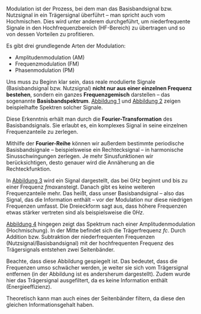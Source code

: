 
Modulation ist der Prozess, bei dem man das Basisbandsignal bzw. Nutzsignal in ein Trägersignal überführt – man spricht auch vom Hochmischen. Dies wird unter anderem durchgeführt, um niederfrequente Signale in den Hochfrequenzbereich (HF-Bereich) zu übertragen und so von dessen Vorteilen zu profitieren.

Es gibt drei grundlegende Arten der Modulation:

- Amplitudenmodulation (AM)  
- Frequenzmodulation (FM)  
- Phasenmodulation (PM)  

Uns muss zu Beginn klar sein, dass reale modulierte Signale (Basisbandsignal bzw. Nutzsignal) **nicht nur aus einer einzelnen Frequenz bestehen**, sondern ein ganzes **Frequenzgemisch** darstellen – das sogenannte **Basisbandspektrum**. [Abbildung 1](MCC/MCC_images/BasisbandspektrumRealesSignal.png) und [Abbildung 2](/MCC/MCC_images/BasisbandspektrumReineSinusschwingung.png) zeigen beispielhafte Spektren solcher Signale.

Diese Erkenntnis erhält man durch die **Fourier-Transformation** des Basisbandsignals. Sie erlaubt es, ein komplexes Signal in seine einzelnen Frequenzanteile zu zerlegen. 

Mithilfe der **Fourier-Reihe** können wir außerdem bestimmte periodische Basisbandsignale – beispielsweise ein Rechtecksignal – in harmonische Sinusschwingungen zerlegen. Je mehr Sinusfunktionen wir berücksichtigen, desto genauer wird die Annäherung an die Rechteckfunktion.

In [Abbildung 3](/MCC/MCC_images/Basisbandspektrum.png) wird ein Signal dargestellt, das bei $0 Hz$ beginnt und bis zu einer Frequenz $fmax$​ ansteigt. Danach gibt es keine weiteren Frequenzanteile mehr. Das heißt, dass unser Basisbandsignal – also das Signal, das die Information enthält – vor der Modulation nur diese niedrigen Frequenzen umfasst. Die Dreieckform sagt aus, dass höhere Frequenzen etwas stärker vertreten sind als beispielsweise die $0 Hz$.

[Abbildung 4](/MCC/MCC_images/HF-Spektrum.png) hingegen zeigt das Spektrum nach einer Amplitudenmodulation (Hochmischung). In der Mitte befindet sich die Trägerfrequenz $fc$. Durch Addition bzw. Subtraktion der niederfrequenten Frequenzen (Nutzsignal/Basisbandsignal) mit der hochfrequenten Frequenz des Trägersignals entstehen zwei Seitenbänder.

Beachte, dass diese Abbildung gespiegelt ist. Das bedeutet, dass die Frequenzen umso schwächer werden, je weiter sie sich vom Trägersignal entfernen (in der Abbildung ist es andersherum dargestellt). Zudem wurde hier das Trägersignal ausgefiltert, da es keine Information enthält (Energieeffizienz). 

Theoretisch kann man auch eines der Seitenbänder filtern, da diese den gleichen Informationsgehalt haben.
